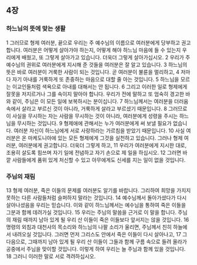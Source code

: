 ## 4장
### 하느님의 뜻에 맞는 생활
1 그러므로 형제 여러분, 끝으로 우리는 주 예수님의 이름으로 여러분에게 당부하고 권고합니다. 여러분은 어떻게 살아가야 하는지, 어떻게 해야 하느님 마음에 들 수 있는지 우리에게 배웠고, 또 그렇게 살아가고 있습니다. 더욱더 그렇게 살아가십시오.
2 우리가 주 예수님의 권위로 여러분에게 지시해 준 것들을 여러분은 잘 알고 있습니다.
3 하느님의 뜻은 바로 여러분이 거룩한 사람이 되는 것입니다. 곧 여러분이 불륜을 멀리하고,
4 저마다 자기 아내를 거룩하게 또 존중하는 마음으로 대할 줄 아는 것입니다.
5 하느님을 모르는 이교인들처럼 색욕으로 아내를 대해서는 안 됩니다.
6 그리고 이러한 일로 형제에게 잘못을 저지르거나 그를 속이지 말아야 합니다. 우리가 전에 말하고 또 엄숙히 경고한 바와 같이, 주님은 이 모든 일에 보복하시는 분이십니다.
7 하느님께서는 여러분을 더러움 속에서 살라고 부르신 것이 아니라, 거룩하게 살라고 부르셨기 때문입니다.
8 그러므로 이 사실을 무시하는 자는 사람을 무시하는 것이 아니라, 여러분에게 성령을 주시는 하느님을 무시하는 것입니다.
9 형제애에 관해서는 누가 여러분에게 써 보낼 필요가 없습니다. 여러분 자신이 하느님에게 서로 사랑하라는 가르침을 받았기 때문입니다.
10 사실 여러분은 온 마케도니아에 있는 모든 형제에게 그것을 실천하고 있습니다. 그러나 형제 여러분, 여러분에게 권고합니다. 더욱더 그렇게 하고,
11 우리가 여러분에게 지시한 대로, 조용히 살도록 힘쓰며 자기 일에 전념하고 자기 손으로 제 일을 하십시오.
12 그러면 바깥 사람들에게 품위 있게 처신할 수 있고 아무에게도 신세를 지는 일이 없을 것입니다.
### 주님의 재림
13 형제 여러분, 죽은 이들의 문제를 여러분도 알기를 바랍니다. 그리하여 희망을 가지지 못하는 다른 사람들처럼 슬퍼하지 말라는 것입니다.
14 예수님께서 돌아가셨다가 다시 살아나셨음을 우리는 믿습니다. 이와 같이 하느님께서는 예수님을 통하여 죽은 이들을 그분과 함께 데려가실 것입니다.
15 우리는 주님의 말씀을 근거로 이 말을 합니다. 주님의 재림 때까지 남아 있게 될 우리 산 이들이 죽은 이들보다 앞서지는 않을 것입니다.
16 명령의 외침과 대천사의 목소리와 하느님의 나팔 소리가 울리면, 주님께서 친히 하늘에서 내려오실 것입니다. 그러면 먼저 그리스도 안에서 죽은 이들이 다시 살아나고,
17 그다음으로, 그때까지 남아 있게 될 우리 산 이들이 그들과 함께 구름 속으로 들려 올라가 공중에서 주님을 맞이할 것입니다. 이렇게 하여 우리는 늘 주님과 함께 있을 것입니다.
18 그러니 이러한 말로 서로 격려하십시오.
